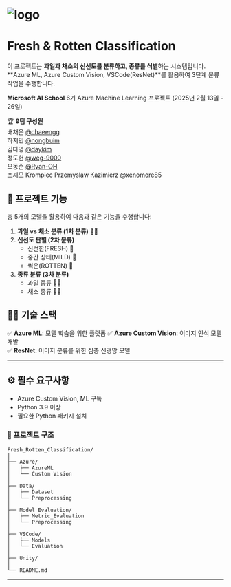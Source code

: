 # ![logo](https://github.com/user-attachments/assets/e361b831-31f6-43af-9ed3-2af9695ed695) 
# Fresh & Rotten Classification

이 프로젝트는 **과일과 채소의 신선도를 분류하고, 종류를 식별**하는 시스템입니다. **Azure ML, Azure Custom Vision, VSCode(ResNet)**를 활용하여 3단계 분류 작업을 수행합니다.

**Microsoft AI School** 6기 Azure Machine Learning 프로젝트 (2025년 2월 13일 - 26일)

🏆 **9팀 구성원**\
배채은 [@chaeengg](https://github.com/chaeengg)\
하지민 [@nongbuim](https://github.com/nongbuim)\
김다영 [@daykim](https://github.com/daykim)\
정도헌 [@weg-9000](https://github.com/weg-9000)\
오동준 [@Ryan-OH](https://github.com/Ryan-OH)\
프셰므 Krompiec Przemyslaw Kazimierz [@xenomore85](https://github.com/xenomore85)


## 📌 프로젝트 기능 

총 5개의 모델을 활용하여 다음과 같은 기능을 수행합니다:

1. **과일 vs 채소 분류 (1차 분류)** 🍇🥦
2. **신선도 판별 (2차 분류)**
   - 신선한(FRESH) 🍏
   - 중간 상태(MILD) 🥬
   - 썩은(ROTTEN) 🍌
3. **종류 분류 (3차 분류)**
   - 과일 종류 🍓🍊
   - 채소 종류 🥕🌽


## 🧑‍💻 기술 스택
✅ **Azure ML**: 모델 학습을 위한 플랫폼
✅ **Azure Custom Vision**: 이미지 인식 모델 개발   
✅ **ResNet**: 이미지 분류를 위한 심층 신경망 모델    

---


## ⚙️ 필수 요구사항
- Azure Custom Vision, ML 구독
- Python 3.9 이상
- 필요한 Python 패키지 설치


### 🔹 프로젝트 구조
```
Fresh_Rotten_Classification/
│
├── Azure/               
│   ├── AzureML      
│   └── Custom Vision     
│
├── Data/
│   ├── Dataset     
│   └── Preprocessing       
│
├── Model Evaluation/    
│   ├── Metric_Evaluation      
│   └── Preprocessing      
│
├── VSCode/    
│   ├── Models     
│   └── Evaluation    
│
├── Unity/      
│
└── README.md    
```

---
